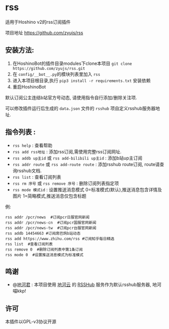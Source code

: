 # rss

适用于Hoshino v2的rss订阅插件

项目地址 https://github.com/zyujs/rss

## 安装方法:

1. 在HoshinoBot的插件目录modules下clone本项目 `git clone https://github.com/zyujs/rss.git`
1. 在 `config/__bot__.py`的模块列表里加入 `rss`
1. 进入本项目根目录,执行 `pip3 install -r requirements.txt` 安装依赖
1. 重启HoshinoBot

默认订阅公主连结b站官方号动态, 请使用指令自行添加/删除关注项.

可以修改插件运行后生成的 `data.json` 文件的 `rsshub` 项自定义rsshub服务器地址.

## 指令列表 :

- `rss help` : 查看帮助
- `rss add rss地址` : 添加rss订阅,需使用完整rss订阅网址.
- `rss addb up主id` 或 `rss add-bilibili up主id` : 添加b站up主订阅
- `rss addr route` 或 `rss add-route route` : 添加rsshub route订阅, route请查询rsshub文档.
- `rss list` : 查看订阅列表
- `rss rm 序号` 或 `rss remove 序号` : 删除订阅列表指定项
- `rss mode 模式id` : 设置推送消息模式 0=标准模式(默认),推送消息包含详情及图片 1=简略模式,推送消息仅包含标题

例: 
```
rss addr /pcr/news  #订阅pcr日服官网新闻
rss addr /pcr/news-cn  #订阅pcr国服官网新闻
rss addr /pcr/news-tw  #订阅pcr台服官网新闻
rss addb 14454663 #订阅席巴鸽b站动态
rss add https://www.zhihu.com/rss #订阅知乎每日精选
rss list  #查看订阅列表
rss remove 0  #删除订阅列表中第1条订阅
rss mode 0  #设置推送消息模式为标准模式
```

## 鸣谢

- @[地河君](https://github.com/Chendihe4975) : 本项目使用 [地河云](https://michikawachin.art/) 的 [RSSHub](https://rsshub.di.he.cn/) 服务作为默认rsshub服务器, 地河喵kkp!

## 许可

本插件以GPL-v3协议开源
